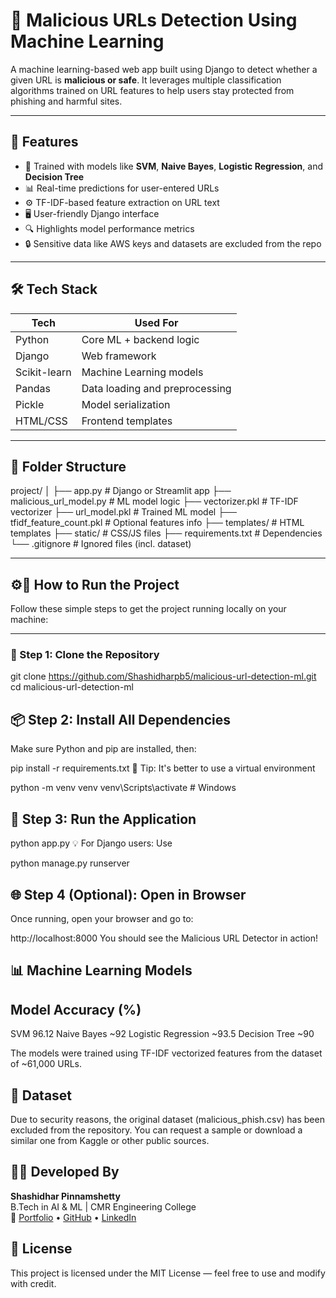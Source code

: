 # 🔐 Malicious URLs Detection Using Machine Learning

A machine learning-based web app built using Django to detect whether a given URL is **malicious or safe**. It leverages multiple classification algorithms trained on URL features to help users stay protected from phishing and harmful sites.

---

## 🚀 Features

- 🧠 Trained with models like **SVM**, **Naive Bayes**, **Logistic Regression**, and **Decision Tree**
- 📊 Real-time predictions for user-entered URLs
- ⚙️ TF-IDF-based feature extraction on URL text
- 🖥️ User-friendly Django interface
- 🔍 Highlights model performance metrics
- 🔒 Sensitive data like AWS keys and datasets are excluded from the repo

---

## 🛠️ Tech Stack

| Tech         | Used For                       |
|--------------|--------------------------------|
| Python       | Core ML + backend logic        |
| Django       | Web framework                  |
| Scikit-learn | Machine Learning models        |
| Pandas       | Data loading and preprocessing |
| Pickle       | Model serialization            |
| HTML/CSS     | Frontend templates             |

---

## 📁 Folder Structure

project/
│
├── app.py # Django or Streamlit app
├── malicious_url_model.py # ML model logic
├── vectorizer.pkl # TF-IDF vectorizer
├── url_model.pkl # Trained ML model
├── tfidf_feature_count.pkl # Optional features info
├── templates/ # HTML templates
├── static/ # CSS/JS files
├── requirements.txt # Dependencies
└── .gitignore # Ignored files (incl. dataset)


---

## ⚙️🚀 How to Run the Project

Follow these simple steps to get the project running locally on your machine:

---

### 🧩 Step 1: Clone the Repository


git clone https://github.com/Shashidharpb5/malicious-url-detection-ml.git
cd malicious-url-detection-ml


## 📦 Step 2: Install All Dependencies
Make sure Python and pip are installed, then:

pip install -r requirements.txt
🧠 Tip: It's better to use a virtual environment

python -m venv venv
venv\Scripts\activate  # Windows


## 🚦 Step 3: Run the Application


python app.py
💡 For Django users: Use


python manage.py runserver


## 🌐 Step 4 (Optional): Open in Browser
Once running, open your browser and go to:

http://localhost:8000
You should see the Malicious URL Detector in action!



## 📊 Machine Learning Models

## Model	                    Accuracy (%)
SVM	                        96.12
Naive Bayes	                ~92
Logistic Regression	        ~93.5
Decision Tree	            ~90

The models were trained using TF-IDF vectorized features from the dataset of ~61,000 URLs.


## 📁 Dataset

Due to security reasons, the original dataset (malicious_phish.csv) has been excluded from the repository.
You can request a sample or download a similar one from Kaggle or other public sources.


## 🧑‍💻 Developed By

**Shashidhar Pinnamshetty**  
B.Tech in AI & ML | CMR Engineering College  
🔗 [Portfolio](https://shashidharpb5.github.io) • [GitHub](https://github.com/shashidharpb5) • [LinkedIn](https://linkedin.com/in/shashidharpb5)


## 📄 License
This project is licensed under the MIT License — feel free to use and modify with credit.

